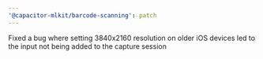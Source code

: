 ```yaml
---
'@capacitor-mlkit/barcode-scanning': patch
---
```


Fixed a bug where setting 3840x2160 resolution on older iOS devices led to the input not being added to the capture session
